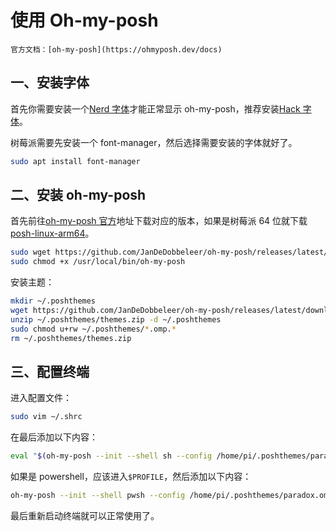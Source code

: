 # 使用 Oh-my-posh

```admonish info
官方文档：[oh-my-posh](https://ohmyposh.dev/docs)
```

## 一、安装字体

首先你需要安装一个[Nerd 字体](https://github.com/ryanoasis/nerd-fonts/releases)才能正常显示 oh-my-posh，推荐安装[Hack 字体](https://github.com/ryanoasis/nerd-fonts/releases/download/2.2.0-RC/Hack.zip)。

树莓派需要先安装一个 font-manager，然后选择需要安装的字体就好了。

```sh
sudo apt install font-manager
```

## 二、安装 oh-my-posh

首先前往[oh-my-posh 官方](https://github.com/JanDeDobbeleer/oh-my-posh/releases)地址下载对应的版本，如果是树莓派 64 位就下载[posh-linux-arm64](https://github.com/JanDeDobbeleer/oh-my-posh/releases/download/v8.6.0/posh-linux-arm64)。

```sh
sudo wget https://github.com/JanDeDobbeleer/oh-my-posh/releases/latest/download/posh-linux-arm64 -O /usr/local/bin/oh-my-posh
sudo chmod +x /usr/local/bin/oh-my-posh
```

安装主题：

```sh
mkdir ~/.poshthemes
wget https://github.com/JanDeDobbeleer/oh-my-posh/releases/latest/download/themes.zip -O ~/.poshthemes/themes.zip
unzip ~/.poshthemes/themes.zip -d ~/.poshthemes
sudo chmod u+rw ~/.poshthemes/*.omp.*
rm ~/.poshthemes/themes.zip
```

## 三、配置终端

进入配置文件：

```sh
sudo vim ~/.shrc
```

在最后添加以下内容：

```sh
eval "$(oh-my-posh --init --shell sh --config /home/pi/.poshthemes/paradox.omp.json)"
```

如果是 powershell，应该进入`$PROFILE`，然后添加以下内容：

```sh
oh-my-posh --init --shell pwsh --config /home/pi/.poshthemes/paradox.omp.json | Invoke-Expression
```

最后重新启动终端就可以正常使用了。
